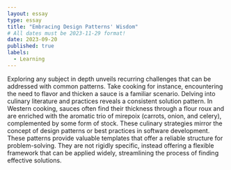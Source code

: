 ```yaml
---
layout: essay
type: essay
title: "Embracing Design Patterns' Wisdom"
# All dates must be 2023-11-29 format!
date: 2023-09-20
published: true
labels:
  - Learning
---
```


Exploring any subject in depth unveils recurring challenges that can be addressed with common patterns. Take cooking for instance, encountering the need to flavor and thicken a sauce is a familiar scenario. Delving into culinary literature and practices reveals a consistent solution pattern. In Western cooking, sauces often find their thickness through a flour roux and are enriched with the aromatic trio of mirepoix (carrots, onion, and celery), complemented by some form of stock. These culinary strategies mirror the concept of design patterns or best practices in software development. These patterns provide valuable templates that offer a reliable structure for problem-solving. They are not rigidly specific, instead offering a flexible framework that can be applied widely, streamlining the process of finding effective solutions.
